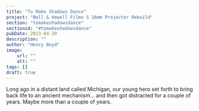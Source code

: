```yaml
---
title: "To Make Shadows Dance"
project: "Bell & Howell Filmo S 16mm Projector Rebuild"
section: "tomakeshadowsdance"
sectionid: "#tomakeshadowsdance"
pubDate: 2023-04-30
description: ""
author: "Henry Boyd"
image:
    url: ""
    alt: "" 
tags: []
draft: true
---
```


Long ago in a distant land called Michigan, our young hero set forth to bring back life to an ancient mechanism... and then got distracted for a couple of years. Maybe more than a couple of years.
<br>
<br>
